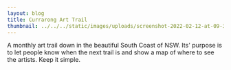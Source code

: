 ```yaml
---
layout: blog
title: Currarong Art Trail
thumbnail: ../../../static/images/uploads/screenshot-2022-02-12-at-09-34-18-about-the-currarong-art-trail.png
---
```

A monthly art trail down in the beautiful South Coast of NSW. Its' purpose is to let people know when the next trail is and show a map of where to see the artists. Keep it simple.